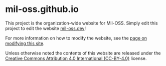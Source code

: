 # mil-oss.github.io
This project is the organization-wide website for Mil-OSS. Simply edit this project to edit the website [mil-oss.dev](http://mil-oss.dev)!

For more information on how to modify the website, see the [page on modifying this site](modifying.md).

Unless otherwise noted the contents of this website are released under the [Creative Commons Attribution 4.0 International (CC-BY-4.0)](./LICENSE.md) license.
